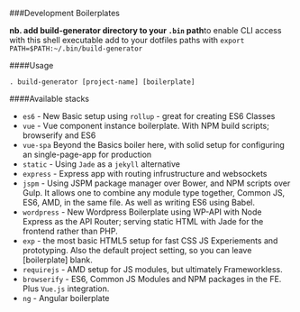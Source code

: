###Development Boilerplates

**nb. add build-generator directory to your `.bin` path**to enable CLI access with this shell executable add to your dotfiles paths with `export PATH=$PATH:~/.bin/build-generator`

####Usage

    . build-generator [project-name] [boilerplate]
    
####Available stacks



*	`es6` - New Basic setup using `rollup` - great for creating ES6 Classes
*   `vue` - Vue component instance boilerplate. With NPM build scripts; browserify and ES6
*	`vue-spa` Beyond the Basics boiler here, with solid setup for configuring an single-page-app for production
*	`static` - Using `Jade` as a `jekyll` alternative
*   `express` - Express app with routing infrustructure and websockets
*   `jspm` - Using JSPM package manager over Bower, and NPM scripts over Gulp. It allows one to combine any module type together, Common JS, ES6, AMD, in the same file. As well as writing ES6 using Babel.
* `wordpress` - New Wordpress Boilerplate using WP-API with Node Express as the API Router; serving static HTML with Jade for the frontend rather than PHP.
*   `exp` - the most basic HTML5 setup for fast CSS JS Experiements and prototyping. Also the default project setting, so you can leave [boilerplate] blank.
*   `requirejs` - AMD setup for JS modules, but ultimately Frameworkless.
*   `browserify` - ES6, Common JS Modules and NPM packages in the FE. Plus `Vue.js` integration.
*   `ng` - Angular boilerplate